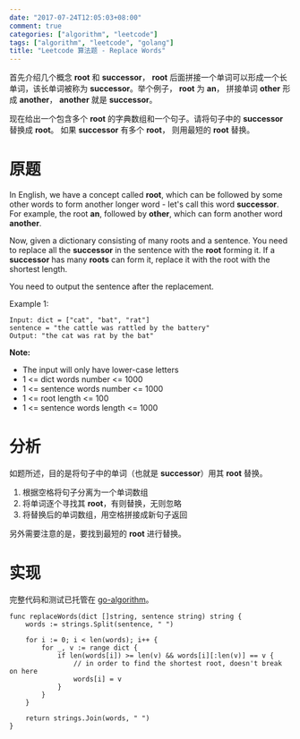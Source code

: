 ```yaml
---
date: "2017-07-24T12:05:03+08:00"
comment: true
categories: ["algorithm", "leetcode"]
tags: ["algorithm", "leetcode", "golang"]
title: "Leetcode 算法题 - Replace Words"
---
```


首先介绍几个概念 **root** 和 **successor**， **root** 后面拼接一个单词可以形成一个长单词，该长单词被称为 **successor**。举个例子， **root** 为 **an**， 拼接单词 **other** 形成 **another**， **another** 就是 **successor**。

现在给出一个包含多个 **root** 的字典数组和一个句子。请将句子中的 **successor** 替换成 **root**。 如果 **successor** 有多个 **root**， 则用最短的 **root** 替换。
<!--more-->

# 原题

In English, we have a concept called **root**, which can be followed by some other words to form another longer word - let's call this word **successor**. For example, the root **an**, followed by **other**, which can form another word **another**.

Now, given a dictionary consisting of many roots and a sentence. You need to replace all the **successor** in the sentence with the **root** forming it. If a **successor** has many **roots** can form it, replace it with the root with the shortest length.

You need to output the sentence after the replacement.

Example 1:
 
```
Input: dict = ["cat", "bat", "rat"]
sentence = "the cattle was rattled by the battery"
Output: "the cat was rat by the bat"
```

**Note:**

- The input will only have lower-case letters
- 1 <= dict words number <= 1000
- 1 <= sentence words number <= 1000
- 1 <= root length <= 100
- 1 <= sentence words length <= 1000


# 分析

如题所述，目的是将句子中的单词（也就是 **successor**）用其 **root** 替换。

1. 根据空格将句子分离为一个单词数组
2. 将单词逐个寻找其 **root**，有则替换，无则忽略
3. 将替换后的单词数组，用空格拼接成新句子返回

另外需要注意的是，要找到最短的 **root** 进行替换。

# 实现

完整代码和测试已托管在 [go-algorithm](https://github.com/razonyang/go-algorithm)。

```
func replaceWords(dict []string, sentence string) string {
	words := strings.Split(sentence, " ")

	for i := 0; i < len(words); i++ {
		for _, v := range dict {
			if len(words[i]) >= len(v) && words[i][:len(v)] == v {
				// in order to find the shortest root, doesn't break on here
				words[i] = v
			}
		}
	}

	return strings.Join(words, " ")
}
```
